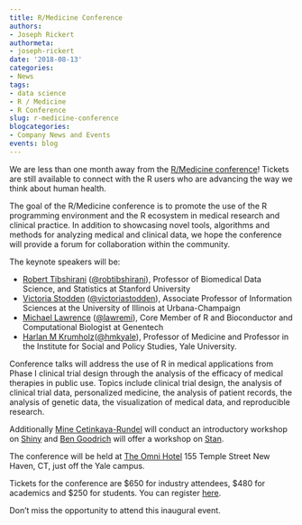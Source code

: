 ```yaml
---
title: R/Medicine Conference
authors:
- Joseph Rickert
authormeta:
- joseph-rickert
date: '2018-08-13'
categories:
- News
tags:
- data science
- R / Medicine
- R Conference
slug: r-medicine-conference
blogcategories:
- Company News and Events
events: blog
---
```



We are less than one month away from the [R/Medicine conference](http://www.r-medicine.com/)! Tickets are still available to connect with the R users who are advancing the way we think about human health.

The goal of the R/Medicine conference is to promote the use of the R programming environment and the R ecosystem in medical research and clinical practice. In addition to showcasing novel tools, algorithms and methods for analyzing medical and clinical data, we hope the conference will provide a forum for collaboration within the community.

The keynote speakers will be:

* [Robert Tibshirani](https://statweb.stanford.edu/~tibs/) ([@robtibshirani](https://twitter.com/robtibshirani)), Professor of Biomedical Data Science, and Statistics at Stanford University
* [Victoria Stodden](https://ischool.illinois.edu/people/faculty/vcs) ([@victoriastodden](https://twitter.com/victoriastodden)), Associate Professor of Information Sciences at the University of Illinois at Urbana-Champaign
* [Michael Lawrence](https://www.linkedin.com/in/michael-lawrence-74a9b482) ([@lawremi](https://twitter.com/lawremi)), Core Member of R and Bioconductor and Computational Biologist at Genentech
* [Harlan M Krumholz](https://medicine.yale.edu/intmed/people/harlan_krumholz.profile)([@hmkyale](https://twitter.com/hmkyale)), Professor of Medicine and Professor in the Institute for Social and Policy Studies, Yale University.

Conference talks will address the use of R in medical applications from Phase I clinical trial design through the analysis of the efficacy of medical therapies in public use. Topics include clinical trial design, the analysis of clinical trial data, personalized medicine, the analysis of patient records, the analysis of genetic data, the visualization of medical data, and reproducible research.

Additionally [Mine Cetinkaya-Rundel](https://stat.duke.edu/people/mine-cetinkaya-rundel) will conduct an introductory workshop on [Shiny](https://shiny.rstudio.com/) and [Ben Goodrich](http://www.columbia.edu/~bg2382/) will offer a workshop on [Stan](http://mc-stan.org/).

The conference will be held at [The Omni Hotel](https://www.google.com/maps/place/Omni+New+Haven+Hotel+at+Yale/@41.3057418,-72.9296893,17z/data=!3m1!4b1!4m7!3m6!1s0x89e7d84b45005aef:0x8cfc0fe0a0ceb073!5m1!1s2018-06-03!8m2!3d41.3057378!4d-72.9274953) 155 Temple Street New Haven, CT, just off the Yale campus.

Tickets for the conference are $650 for industry attendees, $480 for academics and $250 for students. You can register [here](http://www.cvent.com/events/r-medicine-2018/event-summary-a6a3cda221d54495abe9711a2c33ca60.aspx).

Don’t miss the opportunity to attend this inaugural event.

